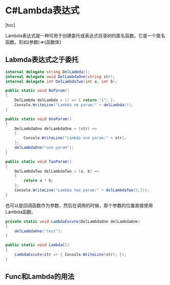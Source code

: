 # C#Lambda表达式

[toc]

Lambda表达式是一种可用于创建委托或表达式目录树的匿名函数。它是一个匿名函数，形如(参数)=>{函数体}

## Labmda表达式之于委托

```c#
internal delegate string DelLambda();
internal delegate void DelLambdaOne(string str);
internal delegate int DelLambdaTwo(int a, int b);

public static void NoParam()
{
    DelLambda delLambda = () => { return "1"; };
    Console.WriteLine("Lambda no param:" + delLambda());
}

public static void OneParam()
{
    DelLambdaOne delLambdaOne = (str) =>
    {
        Console.WriteLine("Lambda one param:" + str);
    };
    delLambdaOne("one param");
}

public static void TwoParam()
{
    DelLambdaTwo delLambdaTwo = (a, b) =>
    {
        return a * b;
    };
    Console.WriteLine("Lambda two param:" + delLambdaTwo(2,3));
}
```

也可以是回调函数作为参数，然后在调用的时候，那个参数的位置直接使用Lambda函数。

```c#
private static void LambdaExcute(DelLambdaOne delLambdaOne)
{
    delLambdaOne("test");
}

public static void LambdaC()
{
    LambdaExcute(str => { Console.WriteLine(str); });
}
```

## Func和Lambda的用法

